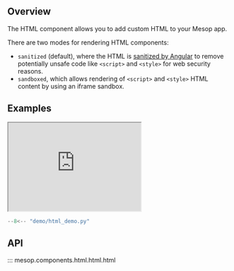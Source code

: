 ## Overview

The HTML component allows you to add custom HTML to your Mesop app.

There are two modes for rendering HTML components:

- `sanitized` (default), where the HTML is [sanitized by Angular](https://angular.dev/best-practices/security#sanitization-example) to remove potentially unsafe code like `<script>` and `<style>` for web security reasons.
- `sandboxed`, which allows rendering of `<script>` and `<style>` HTML content by using an iframe sandbox.

## Examples

<iframe class="component-demo" src="https://mesop-dev.github.io/mesop/demo/?demo=html_demo" style="height: 200px"></iframe>

```python
--8<-- "demo/html_demo.py"
```

## API

::: mesop.components.html.html.html
